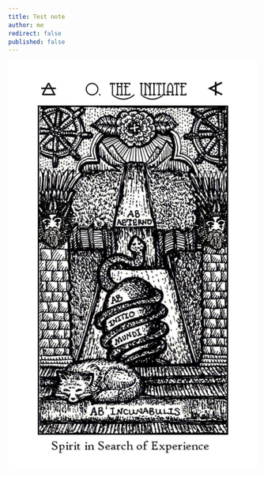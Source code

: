 ```yaml
---
title: Test note
author: me
redirect: false
published: false
---
```

![](spirit-keepers-arcana-00.jpg)